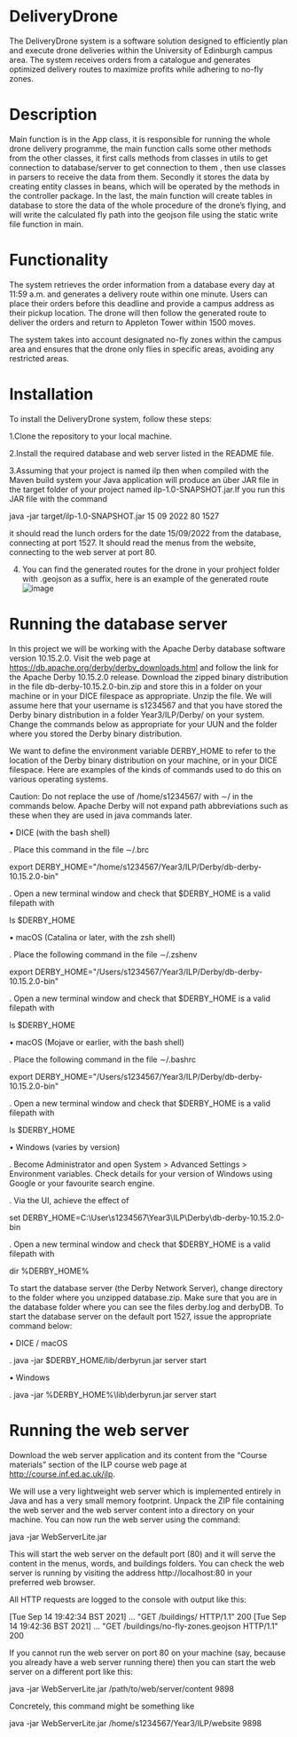 # DeliveryDrone

The DeliveryDrone system is a software solution designed to efficiently plan and execute drone deliveries within the University of Edinburgh campus area. The system receives orders from a catalogue and generates optimized delivery routes to maximize profits while adhering to no-fly zones.

# Description
Main function is in the App class, it is responsible for running the whole drone
delivery programme, the main function calls some other methods from the other
classes, it first calls methods from classes in utils to get connection to
database/server to get connection to them , then use classes in parsers to receive
the data from them. Secondly it stores the data by creating entity classes in beans, which will be operated by the methods in the controller package. In the last, the
main function will create tables in database to store the data of the whole procedure
of the drone’s flying, and will write the calculated fly path into the geojson file using
the static write file function in main.

# Functionality

The system retrieves the order information from a database every day at 11:59 a.m. and generates a delivery route within one minute. Users can place their orders before this deadline and provide a campus address as their pickup location. The drone will then follow the generated route to deliver the orders and return to Appleton Tower within 1500 moves.

The system takes into account designated no-fly zones within the campus area and ensures that the drone only flies in specific areas, avoiding any restricted areas.

# Installation
To install the DeliveryDrone system, follow these steps:

1.Clone the repository to your local machine.

2.Install the required database and web server listed in the README file.

3.Assuming that your project is named ilp then when compiled with the Maven build system your Java application will produce an über JAR file in the target folder of your project named ilp-1.0-SNAPSHOT.jar.If you run this JAR file with the command

java -jar target/ilp-1.0-SNAPSHOT.jar 15 09 2022 80 1527

it should read the lunch orders for the date 15/09/2022 from the database, connecting at port 1527. It should
read the menus from the website, connecting to the web server at port 80. 

4. You can find the generated routes for the drone in your prohject folder with .geojson as a suffix, here is an example of the generated route
![image](https://github.com/ChengyuKang/DeliveryDrone/assets/80816430/c46795c1-a148-495c-88b0-114feb71af43)





# Running the database server
In this project we will be working with the Apache Derby database software version 10.15.2.0. Visit the web page at https://db.apache.org/derby/derby_downloads.html and follow the link for the Apache Derby 10.15.2.0 release. Download the zipped binary distribution in the file db-derby-10.15.2.0-bin.zip and store this in a folder on your machine or in your DICE filespace as appropriate. Unzip the file. We will assume here that your username is s1234567 and that you have stored the Derby binary distribution in a folder Year3/ILP/Derby/ on your system. Change the commands below as appropriate for your UUN and the folder where you stored the Derby binary distribution.

We want to define the environment variable DERBY_HOME to refer to the location of the Derby binary distribution on your machine, or in your DICE filespace. Here are examples of the kinds of commands used to do this on various operating systems.

Caution: Do not replace the use of /home/s1234567/ with ∼/ in the commands below. Apache Derby will not expand path abbreviations such as these when they are used in java commands later.

• DICE (with the bash shell)

. Place this command in the file ∼/.brc

export DERBY_HOME="/home/s1234567/Year3/ILP/Derby/db-derby-10.15.2.0-bin"

. Open a new terminal window and check that $DERBY_HOME is a valid filepath with

ls $DERBY_HOME

• macOS (Catalina or later, with the zsh shell)

. Place the following command in the file ∼/.zshenv

export DERBY_HOME="/Users/s1234567/Year3/ILP/Derby/db-derby-10.15.2.0-bin"

. Open a new terminal window and check that $DERBY_HOME is a valid filepath with

ls $DERBY_HOME

• macOS (Mojave or earlier, with the bash shell)

. Place the following command in the file ∼/.bashrc

export DERBY_HOME="/Users/s1234567/Year3/ILP/Derby/db-derby-10.15.2.0-bin"

. Open a new terminal window and check that $DERBY_HOME is a valid filepath with

ls $DERBY_HOME

• Windows (varies by version)

. Become Administrator and open System > Advanced Settings > Environment variables. Check details for your version of Windows using Google or your favourite search engine.

. Via the UI, achieve the effect of

set DERBY_HOME=C:\User\s1234567\Year3\ILP\Derby\db-derby-10.15.2.0-bin

. Open a new terminal window and check that $DERBY_HOME is a valid filepath with

dir %DERBY_HOME%

To start the database server (the Derby Network Server), change directory to the folder where you unzipped database.zip. Make sure that you are in the database folder where you can see the files derby.log and derbyDB. To start the database server on the default port 1527, issue the appropriate command below:

• DICE / macOS

. java -jar $DERBY_HOME/lib/derbyrun.jar server start

• Windows

. java -jar %DERBY_HOME%\lib\derbyrun.jar server start

# Running the web server

Download the web server application and its content from the “Course materials” section of the ILP course web page at http://course.inf.ed.ac.uk/ilp.

We will use a very lightweight web server which is implemented entirely in Java and has a very small memory footprint. Unpack the ZIP file containing the web server and the web server content into a directory on your machine. You can now run the web server using the command:

java -jar WebServerLite.jar

This will start the web server on the default port (80) and it will serve the content in the menus, words, and buildings folders. You can check the web server is running by visiting the address http://localhost:80 in your preferred web browser.

All HTTP requests are logged to the console with output like this:

[Tue Sep 14 19:42:34 BST 2021] ... "GET /buildings/ HTTP/1.1" 200
[Tue Sep 14 19:42:36 BST 2021] ... "GET /buildings/no-fly-zones.geojson HTTP/1.1" 200


If you cannot run the web server on port 80 on your machine (say, because you already have a web server running there) then you can start the web server on a different port like this:

java -jar WebServerLite.jar /path/to/web/server/content 9898

Concretely, this command might be something like

java -jar WebServerLite.jar /home/s1234567/Year3/ILP/website 9898

